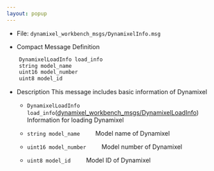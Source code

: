 ```yaml
---
layout: popup
---
```


- File: `dynamixel_workbench_msgs/DynamixelInfo.msg`

- Compact Message Definition
```c
    DynamixelLoadInfo load_info
    string model_name
    uint16 model_number
    uint8 model_id
```

- Description
This message includes basic information of Dynamixel

  - `DynamixelLoadInfo load_info`([dynamixel_workbench_msgs/DynamixelLoadInfo])
&emsp;&emsp; Information for loading Dynamixel

  - `string model_name`
&emsp;&emsp; Model name of Dynamixel

  - `uint16 model_number`
&emsp;&emsp; Model number of Dynamixel

  - `uint8 model_id`
&emsp;&emsp; Model ID of Dynamixel

[dynamixel_workbench_msgs/DynamixelLoadInfo]: /docs/en/popup/dynamixel_workbench_msgs_DynamixelLoadInfo/